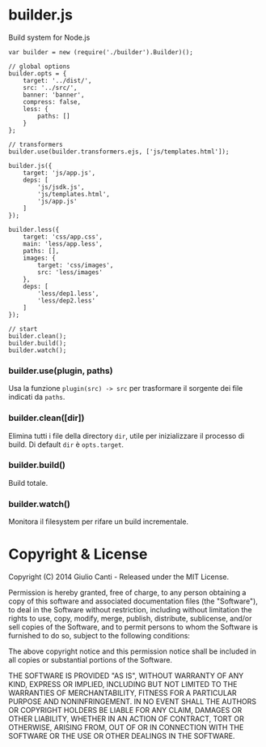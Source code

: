 # builder.js

Build system for Node.js

    var builder = new (require('./builder').Builder)();

    // global options
    builder.opts = {
        target: '../dist/',
        src: '../src/',
        banner: 'banner',
        compress: false,
        less: {
            paths: []
        }
    };

    // transformers
    builder.use(builder.transformers.ejs, ['js/templates.html']);

    builder.js({
        target: 'js/app.js',
        deps: [
            'js/jsdk.js',
            'js/templates.html',
            'js/app.js'
        ]
    });

    builder.less({
        target: 'css/app.css',
        main: 'less/app.less',
        paths: [],
        images: {
            target: 'css/images',
            src: 'less/images'
        },
        deps: [
            'less/dep1.less',
            'less/dep2.less'
        ]
    });

    // start
    builder.clean();
    builder.build();
    builder.watch();

### builder.use(plugin, paths)

Usa la funzione `plugin(src) -> src` per trasformare il sorgente dei file indicati da `paths`.

### builder.clean([dir])

Elimina tutti i file della directory `dir`, utile per inizializzare il processo di build.
Di default `dir` è `opts.target`.

### builder.build()

Build totale.

### builder.watch()

Monitora il filesystem per rifare un build incrementale.

# Copyright & License

Copyright (C) 2014 Giulio Canti - Released under the MIT License.

Permission is hereby granted, free of charge, to any person obtaining a copy of this software and associated documentation files (the "Software"), to deal in the Software without restriction, including without limitation the rights to use, copy, modify, merge, publish, distribute, sublicense, and/or sell copies of the Software, and to permit persons to whom the Software is furnished to do so, subject to the following conditions:

The above copyright notice and this permission notice shall be included in all copies or substantial portions of the Software.

THE SOFTWARE IS PROVIDED "AS IS", WITHOUT WARRANTY OF ANY KIND, EXPRESS OR IMPLIED, INCLUDING BUT NOT LIMITED TO THE WARRANTIES OF MERCHANTABILITY, FITNESS FOR A PARTICULAR PURPOSE AND
NONINFRINGEMENT. IN NO EVENT SHALL THE AUTHORS OR COPYRIGHT HOLDERS BE LIABLE FOR ANY CLAIM, DAMAGES OR OTHER LIABILITY, WHETHER IN AN ACTION OF CONTRACT, TORT OR OTHERWISE, ARISING FROM, OUT OF OR IN CONNECTION WITH THE SOFTWARE OR THE USE OR OTHER DEALINGS IN THE SOFTWARE.